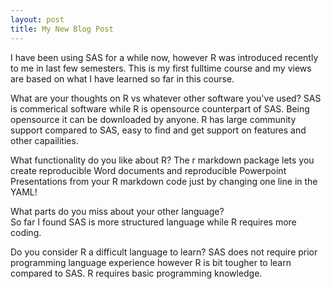 ```yaml
---
layout: post
title: My New Blog Post
---
```

I have been using SAS for a while now, however R was introduced recently to me in last few semesters. This is my first fulltime course and my views are based on what I have learned so far in this course.

What are your thoughts on R vs whatever other software you've used? 
SAS is commerical software while R is opensource counterpart of SAS. Being opensource it can be downloaded by anyone. R has large community support compared to SAS, easy to find and get support on features and other capailities. 

What functionality do you like about R? 
The r markdown package lets you create reproducible Word documents and reproducible Powerpoint Presentations from your R markdown code just by changing one line in the YAML!

What parts do you miss about your other language?  
So far I found SAS is more structured language while R requires more coding.


Do you consider R a difficult language to learn?
SAS does not require prior programming language experience however R is bit tougher to learn compared to SAS. R requires basic programming knowledge.






